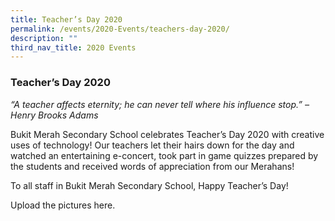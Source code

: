 ```yaml
---
title: Teacher’s Day 2020
permalink: /events/2020-Events/teachers-day-2020/
description: ""
third_nav_title: 2020 Events
---
```

### Teacher’s Day 2020 

_“A teacher affects eternity; he can never tell where his influence stop.” – Henry Brooks Adams_

Bukit Merah Secondary School celebrates Teacher’s Day 2020 with creative uses of technology! Our teachers let their hairs down for the day and watched an entertaining e-concert, took part in game quizzes prepared by the students and received words of appreciation from our Merahans!

To all staff in Bukit Merah Secondary School, Happy Teacher’s Day!

Upload the pictures here.